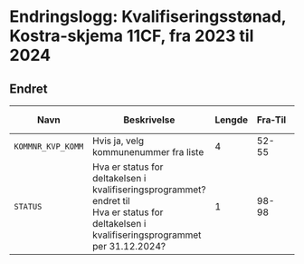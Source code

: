 # Endringslogg: Kvalifiseringsstønad, Kostra-skjema 11CF, fra  2023 til 2024


## Endret
| Navn | Beskrivelse | Lengde | Fra‑Til | Datatype | Obligatorisk | Dato-maske | Kodeliste |
|------|-------------|--------|---------|----------|--------------|------------|-----------|
| `KOMMNR_KVP_KOMM` | Hvis ja, velg kommunenummer fra liste | 4 | 52-55 | STRING_TYPE |  |  | [Vis endringer](https://www.ssb.no/klass/klassifikasjoner/131/endringer) |
| `STATUS` | Hva er status for deltakelsen i kvalifiseringsprogrammet?<br/> endret til <br/>Hva er status for deltakelsen i kvalifiseringsprogrammet per 31.12.2024? | 1 | 98-98 | STRING_TYPE | ✅ |  | Ingen endringer |
